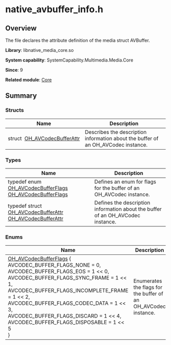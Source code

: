 # native_avbuffer_info.h


## Overview

The file declares the attribute definition of the media struct AVBuffer.

**Library**: libnative_media_core.so

**System capability**: SystemCapability.Multimedia.Media.Core

**Since**: 9

**Related module**: [Core](_core.md)


## Summary


### Structs

| Name| Description| 
| -------- | -------- |
| struct&nbsp;&nbsp;[OH_AVCodecBufferAttr](_o_h___a_v_codec_buffer_attr.md) | Describes the description information about the buffer of an OH_AVCodec instance.| 


### Types

| Name| Description| 
| -------- | -------- |
| typedef enum [OH_AVCodecBufferFlags](_core.md#oh_avcodecbufferflags) [OH_AVCodecBufferFlags](_core.md#oh_avcodecbufferflags) | Defines an enum for flags for the buffer of an OH_AVCodec instance.| 
| typedef struct [OH_AVCodecBufferAttr](_o_h___a_v_codec_buffer_attr.md) [OH_AVCodecBufferAttr](_core.md#oh_avcodecbufferattr) | Defines the description information about the buffer of an OH_AVCodec instance.| 


### Enums

| Name| Description| 
| -------- | -------- |
| [OH_AVCodecBufferFlags](_core.md#oh_avcodecbufferflags-1) {<br>AVCODEC_BUFFER_FLAGS_NONE = 0,<br>AVCODEC_BUFFER_FLAGS_EOS = 1 &lt;&lt; 0, AVCODEC_BUFFER_FLAGS_SYNC_FRAME = 1 &lt;&lt; 1, AVCODEC_BUFFER_FLAGS_INCOMPLETE_FRAME = 1 &lt;&lt; 2,<br>AVCODEC_BUFFER_FLAGS_CODEC_DATA = 1 &lt;&lt; 3, <br>AVCODEC_BUFFER_FLAGS_DISCARD = 1 &lt;&lt; 4, <br>AVCODEC_BUFFER_FLAGS_DISPOSABLE = 1 &lt;&lt; 5<br>} | Enumerates the flags for the buffer of an OH_AVCodec instance. | 
